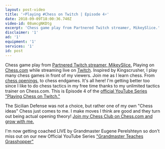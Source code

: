 ```yaml
---
layout: post-video
title: '⚡️Playing #Chess on Twitch | Episode 4⚡️'
date: 2018-09-09T18:00:36.740Z
video-id: 08umcgNKDtg
excerpt: 'Chess game play from Partnered Twitch streamer, MikeySlice.'
disclaimer: '1'
ad: '1'
equipment: '1'
services: '1'
id: post
---
```

Chess game play from [Partnered Twitch streamer, MikeySlice.](http://www.twitch.tv/mikeyslice) Playing on [Chess.com](http://www.chess.com/?ref_id=33583865) while streaming live on [Twitch](http://www.twitch.tv/). Inspired by Kingscrusher, I play many chess games in front of my viewers. Join me as I learn chess. From [chess openings,](https://chessopeningsexplained.com/membership-account/membership-levels/?pa=0D60A35DDB) to chess endgames. It's all here! I'm getting better too since I like to do chess tactics in my free time thanks to my unlimited tactics trainer on Chess.com. This is Episode 4 of the [official YouTube Series "Playing Chess on Twitch."
](https://www.youtube.com/playlist?list=PL7lVTzYgfl7GxeecS_H0Pfxp3lxHQL5E4)

The Sicilian Defense was not a choice, but rather one of my own "Chess ideas" Chess just comes to me. I make moves I think are good and they turn out being actual opening theory! [Join my Chess Club on Chess.com and grow with me.](https://www.chess.com/membership?ref_id=33583865)

I'm now getting coached LIVE by Grandmaster Eugene Perelshteyn so don't miss out on our new Official YouTube Series ["Grandmaster Teaches Grasshopper"](https://www.youtube.com/playlist?list=PL7lVTzYgfl7Hibd8rZ-jER9K70wmZzr_Z)

